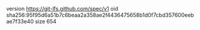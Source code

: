 version https://git-lfs.github.com/spec/v1
oid sha256:95f95d6a51b7c6beaa2a358ae2f4436475658b1d0f7cbd357600eebae7f33e40
size 654
